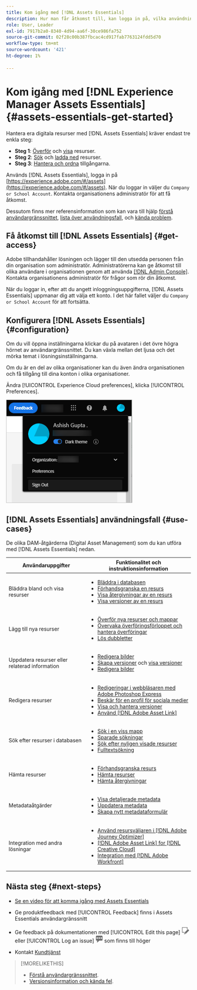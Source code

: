 ```yaml
---
title: Kom igång med [!DNL Assets Essentials]
description: Hur man får åtkomst till, kan logga in på, vilka användningsfall som stöds och kända problem med [!DNL Assets Essentials].
role: User, Leader
exl-id: 7917b2a0-8340-4d94-aa6f-30ce986fa752
source-git-commit: 02f28c00b387fbcac4cd917fab7763124fdd5d70
workflow-type: tm+mt
source-wordcount: '421'
ht-degree: 1%

---
```


# Kom igång med [!DNL Experience Manager Assets Essentials] {#assets-essentials-get-started}

<!-- TBD: Make links for these steps. -->

Hantera era digitala resurser med [!DNL Assets Essentials] kräver endast tre enkla steg:

* **Steg 1**: [Överför](/help/add-delete.md) och [visa](/help/navigate-view.md) resurser.
* **Steg 2**: [Sök](/help/search.md) och [ladda ned](/help/manage-organize.md#download) resurser.
* **Steg 3**: [Hantera och ordna](/help/manage-organize.md) tillgångarna.

Används [!DNL Assets Essentials], logga in på [https://experience.adobe.com/#/assets](https://experience.adobe.com/#/assets). När du loggar in väljer du `Company or School Account`. Kontakta organisationens administratör för att få åtkomst.

Dessutom finns mer referensinformation som kan vara till hjälp [förstå användargränssnittet](/help/navigate-view.md), [lista över användningsfall](#use-cases), <!-- TBD: [supported file types](/help/supported-file-formats.md), --> och [kända problem](/help/release-notes.md#known-issues).

## Få åtkomst till [!DNL Assets Essentials] {#get-access}

Adobe tillhandahåller lösningen och lägger till den utsedda personen från din organisation som administratör. Administratörerna kan ge åtkomst till olika användare i organisationen genom att använda [[!DNL Admin Console]](https://helpx.adobe.com/enterprise/using/admin-console.html). Kontakta organisationens administratör för frågor som rör din åtkomst.

När du loggar in, efter att du angett inloggningsuppgifterna, [!DNL Assets Essentials] uppmanar dig att välja ett konto. I det här fallet väljer du `Company or School Account` för att fortsätta.

## Konfigurera [!DNL Assets Essentials] {#configuration}

Om du vill öppna inställningarna klickar du på avataren i det övre högra hörnet av användargränssnittet. Du kan växla mellan det ljusa och det mörka temat i lösningsinställningarna.

Om du är en del av olika organisationer kan du även ändra organisationen och få tillgång till dina konton i olika organisationer.

Ändra [!UICONTROL Experience Cloud preferences], klicka [!UICONTROL Preferences].

![Inställning för växling av mörkt och ljust tema](assets/theme-change.png)

## [!DNL Assets Essentials] användningsfall {#use-cases}

De olika DAM-åtgärderna (Digital Asset Management) som du kan utföra med [!DNL Assets Essentials] nedan.

| Användaruppgifter | Funktionalitet och instruktionsinformation |
|-----|------|
| Bläddra bland och visa resurser | <ul> <li>[Bläddra i databasen](/help/navigate-view.md#view-assets-and-details) </li> <li> [Förhandsgranska en resurs](/help/navigate-view.md#preview-assets) <li> [Visa återgivningar av en resurs](/help/add-delete.md#renditions) </li> <li>[Visa versioner av en resurs](/help/manage-organize.md#view-versions)</li></ul> |
| Lägg till nya resurser | <ul> <li>[Överför nya resurser och mappar](/help/add-delete.md#add-assets)</li> <li>[Övervaka överföringsförloppet och hantera överföringar](/help/add-delete.md#upload-progress)</li> <li>[Lös dubbletter](/help/add-delete.md#resolve-upload-fails)</li> </ul> |
| Uppdatera resurser eller relaterad information | <ul> <li>[Redigera bilder](/help/edit-images.md)</li> <li>[Skapa versioner](/help/manage-organize.md#create-versions) och [visa versioner](/help/manage-organize.md#view-versions)</li> <li>[Redigera bilder](/help/edit-images.md)</li> </ul> |
| Redigera resurser | <ul> <li>[Redigeringar i webbläsaren med Adobe Photoshop Express](/help/edit-images.md)</li> <li>[Beskär för en profil för sociala medier](/help/edit-images.md#crop-straighten-images)</li> <li>[Visa och hantera versioner](/help/manage-organize.md#view-versions)</li> <li>[Använd [!DNL Adobe Asset Link]](/help/integration.md#integrations)</ul></ul> |
| Sök efter resurser i databasen | <ul> <li>[Sök i en viss mapp](/help/search.md#refine-search-results)</li> <li>[Sparade sökningar](/help/search.md#saved-search)</li> <li>[Sök efter nyligen visade resurser](/help/search.md)</li> <li>[Fulltextsökning](/help/search.md) |
| Hämta resurser | <ul> <li> [Förhandsgranska resurs](/help/navigate-view.md#preview-assets) </li> <li> [Hämta resurser](/help/manage-organize.md#download) <li> [Hämta återgivningar](/help/add-delete.md#renditions) </li></ul> |
| Metadataåtgärder | <ul> <li>[Visa detaljerade metadata](/help/metadata.md) </li> <li> [Uppdatera metadata](/help/metadata.md#update-metadata)</li> <li> [Skapa nytt metadataformulär](/help/metadata.md#metadata-forms) </li> </ul> |
| Integration med andra lösningar | <ul> <li>[Använd resursväljaren i [!DNL Adobe Journey Optimizer]](/help/integration.md)</li> <li>[[!DNL Adobe Asset Link] for [!DNL Creative Cloud]](/help/integration.md)</li> <li>[Integration med [!DNL Adobe Workfront]](/help/integration.md)</li> </ul> |

## Nästa steg {#next-steps}

* [Se en video för att komma igång med Assets Essentials](https://experienceleague.adobe.com/docs/experience-manager-learn/assets-essentials/getting-started.html)

* Ge produktfeedback med [!UICONTROL Feedback] finns i Assets Essentials användargränssnitt

* Ge feedback på dokumentationen med [!UICONTROL Edit this page] ![redigera sidan](assets/do-not-localize/edit-page.png) eller [!UICONTROL Log an issue] ![skapa ett GitHub-problem](assets/do-not-localize/github-issue.png) som finns till höger

* Kontakt [Kundtjänst](https://experienceleague.adobe.com/?support-solution=General#support)


<!--TBD: Merge the below rows in the table when the use cases are documented/available.

| How do I delete assets? | <ul> <li>[Delete assets](/help/manage-organize.md)</li> <li>Recover deleted assets</li> <li>Permanently delete assets</li> </ul> |
| How do I share assets or find shared assets? | <ul> <li>Shared by me</li> <li>Shared with me</li> <li>Share for comments and review</li> <li>Unshare assets</li> </ul> |
| How do I collaborate with others and get my assets reviewed | <ul> <li>Share for review</li> <li>Provide comments. Resolve and filter comments</li> <li>Annotations on images</li> <li>Assign tasks to specific users and prioritize</li> </ul> |

-->

<!-- 

## ![feedback icon](assets/do-not-localize/feedback-icon.png) Provide product feedback {#provide-feedback}

Adobe welcomes feedback about the solution. To provide feedback without even switching your working application, use the [!UICONTROL Feedback] option in the user interface. It also lets you attach files such as screenshots or video recording of an issue.

  ![feedback option in the interface](assets/feedback-panel.png)

To provide feedback for documentation, click [!UICONTROL Edit this page] ![edit the page](assets/do-not-localize/edit-page.png) or [!UICONTROL Log an issue] ![create a GitHub issue](assets/do-not-localize/github-issue.png) from the right sidebar. You can do one of the following: 

* Make the content updates and submit a GitHub pull request.
* Create an issue or ticket in GitHub. Retain the automatically populated article name when creating an issue.

-->

>[!MORELIKETHIS]
>
>* [Förstå användargränssnittet](/help/navigate-view.md).
>* [Versionsinformation och kända fel](/help/release-notes.md).


<!-- TBD: 
>* [Supported file types](/help/supported-file-formats.md).
-->
